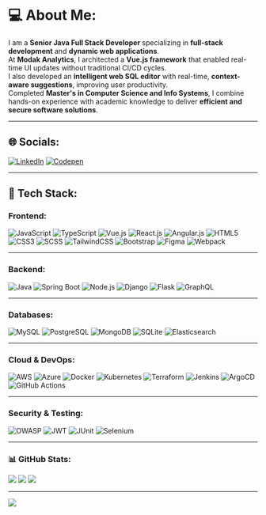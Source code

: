 # 💻 About Me:
I am a **Senior Java Full Stack Developer** specializing in **full-stack development** and **dynamic web applications**.  
At **Modak Analytics**, I architected a **Vue.js framework** that enabled real-time UI updates without traditional CI/CD cycles.  
I also developed an **intelligent web SQL editor** with real-time, **context-aware suggestions**, improving user productivity.  
Completed **Master's in Computer Science and Info Systems**, I combine hands-on experience with academic knowledge to deliver **efficient and secure software solutions**.  


---

## 🌐 Socials:
[![LinkedIn](https://img.shields.io/badge/LinkedIn-%230077B5.svg?logo=linkedin&logoColor=white)](https://linkedin.com/in/naveen-chilakala)  [![Codepen](https://img.shields.io/badge/Codepen-000000?style=for-the-badge&logo=codepen&logoColor=white)](https://codepen.io/naveen-chilakala)  

---

## 🚀 Tech Stack:

### **Frontend:**
![JavaScript](https://img.shields.io/badge/javascript-%23323330.svg?style=for-the-badge&logo=javascript&logoColor=%23F7DF1E)  ![TypeScript](https://img.shields.io/badge/typescript-%23007ACC.svg?style=for-the-badge&logo=typescript&logoColor=white)  ![Vue.js](https://img.shields.io/badge/vue.js-%2335495e.svg?style=for-the-badge&logo=vuedotjs&logoColor=%234FC08D)  ![React.js](https://img.shields.io/badge/react-%2320232a.svg?style=for-the-badge&logo=react&logoColor=%2361DAFB)  ![Angular.js](https://img.shields.io/badge/angular-%23DD0031.svg?style=for-the-badge&logo=angular&logoColor=white)  ![HTML5](https://img.shields.io/badge/html5-%23E34F26.svg?style=for-the-badge&logo=html5&logoColor=white)  ![CSS3](https://img.shields.io/badge/css3-%231572B6.svg?style=for-the-badge&logo=css3&logoColor=white)  ![SCSS](https://img.shields.io/badge/scss-%23CC6699.svg?style=for-the-badge&logo=sass&logoColor=white)  ![TailwindCSS](https://img.shields.io/badge/tailwindcss-%2338B2AC.svg?style=for-the-badge&logo=tailwind-css&logoColor=white)  ![Bootstrap](https://img.shields.io/badge/bootstrap-%238511FA.svg?style=for-the-badge&logo=bootstrap&logoColor=white)  ![Figma](https://img.shields.io/badge/figma-%23F24E1E.svg?style=for-the-badge&logo=figma&logoColor=white)  ![Webpack](https://img.shields.io/badge/webpack-%238DD6F9.svg?style=for-the-badge&logo=webpack&logoColor=black)  

---

### **Backend:**
![Java](https://img.shields.io/badge/java-%23007396.svg?style=for-the-badge&logo=java&logoColor=white)  ![Spring Boot](https://img.shields.io/badge/springboot-%236DB33F.svg?style=for-the-badge&logo=springboot&logoColor=white)  ![Node.js](https://img.shields.io/badge/node.js-6DA55F?style=for-the-badge&logo=node.js&logoColor=white)  ![Django](https://img.shields.io/badge/django-%23092E20.svg?style=for-the-badge&logo=django&logoColor=white)  ![Flask](https://img.shields.io/badge/flask-%23000.svg?style=for-the-badge&logo=flask&logoColor=white)  ![GraphQL](https://img.shields.io/badge/graphql-E10098.svg?style=for-the-badge&logo=graphql&logoColor=white)  

---

### **Databases:**
![MySQL](https://img.shields.io/badge/mysql-4479A1.svg?style=for-the-badge&logo=mysql&logoColor=white)  ![PostgreSQL](https://img.shields.io/badge/postgresql-%23316192.svg?style=for-the-badge&logo=postgresql&logoColor=white)  ![MongoDB](https://img.shields.io/badge/mongodb-%2347A248.svg?style=for-the-badge&logo=mongodb&logoColor=white)  ![SQLite](https://img.shields.io/badge/sqlite-%2307405e.svg?style=for-the-badge&logo=sqlite&logoColor=white)  ![Elasticsearch](https://img.shields.io/badge/elasticsearch-005571?style=for-the-badge&logo=elasticsearch)  

---

### **Cloud & DevOps:**
![AWS](https://img.shields.io/badge/AWS-%23FF9900.svg?style=for-the-badge&logo=amazonaws&logoColor=white)  ![Azure](https://img.shields.io/badge/Azure-%230072C6.svg?style=for-the-badge&logo=microsoftazure&logoColor=white)  ![Docker](https://img.shields.io/badge/docker-%230db7ed.svg?style=for-the-badge&logo=docker&logoColor=white)  ![Kubernetes](https://img.shields.io/badge/Kubernetes-%23326CE5.svg?style=for-the-badge&logo=kubernetes&logoColor=white)  ![Terraform](https://img.shields.io/badge/Terraform-%235835CC.svg?style=for-the-badge&logo=terraform&logoColor=white)  ![Jenkins](https://img.shields.io/badge/jenkins-%232C5263.svg?style=for-the-badge&logo=jenkins&logoColor=white)  ![ArgoCD](https://img.shields.io/badge/argo%20cd-%23121F1F.svg?style=for-the-badge&logo=argo&logoColor=white)  ![GitHub Actions](https://img.shields.io/badge/GitHub_Actions-2088FF?style=for-the-badge&logo=github-actions&logoColor=white)  

---

### **Security & Testing:**
![OWASP](https://img.shields.io/badge/OWASP-%23FF6F00.svg?style=for-the-badge&logo=owasp&logoColor=white)  ![JWT](https://img.shields.io/badge/JWT-black?style=for-the-badge&logo=JSON%20web%20tokens)  ![JUnit](https://img.shields.io/badge/JUnit-25A162.svg?style=for-the-badge&logo=junit&logoColor=white)  ![Selenium](https://img.shields.io/badge/selenium-%2343B02A.svg?style=for-the-badge&logo=selenium&logoColor=white)  

---

### **📊 GitHub Stats:**
![](https://github-readme-stats.vercel.app/api?username=ChilakalaNaveenKumar&theme=dark&hide_border=false&include_all_commits=false&count_private=false)  ![](https://github-readme-streak-stats.herokuapp.com/?user=ChilakalaNaveenKumar&theme=dark&hide_border=false)  ![](https://github-readme-stats.vercel.app/api/top-langs/?username=ChilakalaNaveenKumar&theme=dark&hide_border=false&layout=compact)  

---

[![](https://visitcount.itsvg.in/api?id=Chil1995&icon=6&color=12)](https://visitcount.itsvg.in)  

